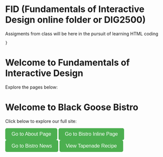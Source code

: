 # FID (Fundamentals of Interactive Design online folder or DIG2500)
Assigments from class will be here in the pursuit of learning HTML coding
<!DOCTYPE html>
<html lang="en">
<head>
  
    }
  </style>
</head>
<body>
  <h1>Welcome to Fundamentals of Interactive Design</h1>
  <p>Explore the pages below:</p>
  <!DOCTYPE html>
<html lang="en">
<head>
  <meta charset="UTF-8">
  <title>Black Goose Bistro</title>
  <style>
    .redirect-button {
      padding: 10px 20px;
      font-size: 16px;
      background-color: #4CAF50;
      color: white;
      border: none;
      border-radius: 5px;
      cursor: pointer;
    }

    .redirect-button:hover {
      background-color: #45a049;
    }
  </style>
</head>
<body>
  <h1>Welcome to Black Goose Bistro</h1>
  <p>Click below to explore our full site:</p>

  <button class="redirect-button" onclick="window.location.href='Black_Goose_bistro.html'">
    Go to About Page
  </button>

  <button class="redirect-button" onclick="window.location.href='bistro_inline.html'">
    Go to Bistro Inline Page
  </button>

  <button class="redirect-button" onclick="window.location.href='Black_Goose_Bistro_News.html'">
    Go to Bistro News
  </button>
  <button class="redirect-button" onclick="window.location.href='bistro-tapenade.html'">
  View Tapenade Recipe
</button>
</body>
</html>


